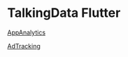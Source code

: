 # TalkingData Flutter



[AppAnalytics](./AppAnalytics_SDK_Flutter/README.md)

[AdTracking](./talkingdata_adtracking/README.md)

